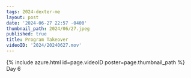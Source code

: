 ```yaml
---
tags: 2024-dexter-me
layout: post
date: '2024-06-27 22:57 -0400'
thumbnail_path: 2024/06/27.jpeg
published: true
title: Program Takeover
videoID: '2024/20240627.mov'
---
```


{% include azure.html id=page.videoID poster=page.thumbnail_path %}
Day 6